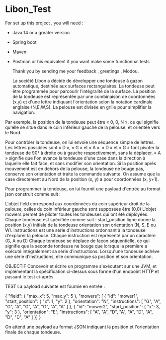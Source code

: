 # Libon_Test

For set up this project , you will need :
- Java 14 or a greater version
- Spring boot
- Maven
- Postman or his equivalent if you want make some functionnal tests

  Thank you by sending me your feedback , greetings , Modou.


  La société Libon a décidé de développer une tondeuse à gazon automatique, destinée aux surfaces rectangulaires. La tondeuse peut être programmée pour parcourir l'intégralité de la surface. La position de la tondeuse est représentée par une combinaison de coordonnées (x,y) et d'une lettre indiquant l'orientation selon la notation cardinale anglaise (N,E,W,S). La pelouse est divisée en grille pour simplifier la navigation.

Par exemple, la position de la tondeuse peut être « 0, 0, N », ce qui signifie qu'elle se situe dans le coin inférieur gauche de la pelouse, et orientée vers le Nord.

Pour contrôler la tondeuse, on lui envoie une séquence simple de lettres. Les lettres possibles sont « D », « G » et « A ». « D » et « G » font pivoter la tondeuse de 90° à droite ou à gauche respectivement, sans la déplacer. « A » signifie que l'on avance la tondeuse d'une case dans la direction à laquelle elle fait face, et sans modifier son orientation. Si la position après mouvement est en dehors de la pelouse, la tondeuse ne bouge pas, conserve son orientation et traite la commande suivante. On assume que la case directement au Nord de la position (x, y) a pour coordonnées (x, y+1).

Pour programmer la tondeuse, on lui fournit une payload d'entrée au format json construit comme suit :

L'objet field correspond aux coordonnées du coin supérieur droit de la pelouse, celles du coin inférieur gauche sont supposées être (0,0)
L'objet mowers permet de piloter toutes les tondeuses qui ont été déployées. Chaque tondeuse est spécifiée comme suit :
start_position ligne donne la position (x,y) initiale de la tondeuse
orientation son orientation (N, S, E ou W).
instructions est une série d'instructions ordonnant à la tondeuse d'explorer la pelouse. Chaque instruction est représenté par un caractère (G, A ou D)
Chaque tondeuse se déplace de façon séquentielle, ce qui signifie que la seconde tondeuse ne bouge que lorsque la première a exécuté intégralement sa série d'instructions. Lorsqu'une tondeuse achève une série d'instructions, elle communique sa position et son orientation.

OBJECTIF
Concevoir et écrire un programme s'exécutant sur une JVM, et implémentant la spécification ci-dessus sous forme d'un endpoint HTTP et passant le test ci-après

TEST
La payload suivante est fournie en entrée :

{
	"field": {
		"max_x": 5,
		"max_y": 5
	},
	"mowers": [
	{
		"id": "mower1",
		"start_position": {
			"x": 1,
			"y": 2
		},
		"orientation": "N",
		"instructions": [
			"G",
			"A",
			"G",
			"A",
			"G",
			"A",
			"G",
			"A",
			"A"
		]
	},
	{
		"id": "mower2",
		"start_position": {
			"x": 3,
			"y": 3
		},
		"orientation": "E",
		"instructions": [
			"A",
			"A",
			"D",
			"A",
			"A",
			"D",
			"A",
			"D",
			"D",
			"A"
		]
	}]
}

On attend une payload au format JSON indiquant la position et l'orientation finale de chaque tondeuse.
